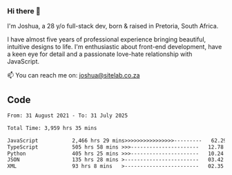 ### Hi there 👋

I'm Joshua, a 28 y/o full-stack dev, born & raised in Pretoria, South Africa. 

I have almost five years of professional experience bringing beautiful, intuitive designs to life. I'm enthusiastic about front-end development, have a keen eye for detail and a passionate love-hate relationship with JavaScript.

📫 You can reach me on: joshua@sitelab.co.za

## **Code**

<!--START_SECTION:waka-->

```txt
From: 31 August 2021 - To: 31 July 2025

Total Time: 3,959 hrs 35 mins

JavaScript           2,466 hrs 29 mins>>>>>>>>>>>>>>>>---------   62.29 %
TypeScript           505 hrs 58 mins >>>----------------------   12.78 %
Python               405 hrs 25 mins >>>----------------------   10.24 %
JSON                 135 hrs 28 mins >------------------------   03.42 %
XML                  93 hrs 8 mins   >------------------------   02.35 %
```

<!--END_SECTION:waka-->
